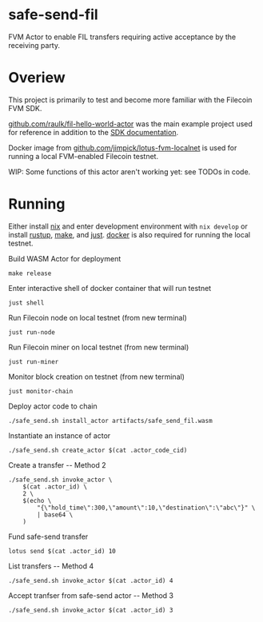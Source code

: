 # safe-send-fil

FVM Actor to enable FIL transfers requiring active acceptance by the receiving party.

# Overiew

This project is primarily to test and become more familiar with the Filecoin FVM SDK.

[github.com/raulk/fil-hello-world-actor](https://github.com/raulk/fil-hello-world-actor) was the main example project used for reference in addition to the [SDK documentation](https://docs.rs/fvm_sdk/latest/fvm_sdk/sys/index.html).

Docker image from [github.com/jimpick/lotus-fvm-localnet](https://github.com/jimpick/lotus-fvm-localnet) is used for running a local FVM-enabled Filecoin testnet.

WIP: Some functions of this actor aren't working yet: see TODOs in code.

# Running

Either install [nix](https://nixos.org) and enter development environment with `nix develop` or install [rustup](https://www.rust-lang.org/tools/install), [make](https://www.gnu.org/software/make), and [just](https://github.com/casey/just). [docker](https://docs.docker.com/engine/install) is also required for running the local testnet.

Build WASM Actor for deployment

    make release

Enter interactive shell of docker container that will run testnet

    just shell

Run Filecoin node on local testnet (from new terminal)

    just run-node

Run Filecoin miner on local testnet (from new terminal)

    just run-miner

Monitor block creation on testnet (from new terminal)

    just monitor-chain

Deploy actor code to chain

    ./safe_send.sh install_actor artifacts/safe_send_fil.wasm

Instantiate an instance of actor

    ./safe_send.sh create_actor $(cat .actor_code_cid)

Create a transfer -- Method 2

    ./safe_send.sh invoke_actor \
        $(cat .actor_id) \
        2 \
        $(echo \
            "{\"hold_time\":300,\"amount\":10,\"destination\":\"abc\"}" \
            | base64 \
        )

Fund safe-send transfer

    lotus send $(cat .actor_id) 10

List transfers -- Method 4

    ./safe_send.sh invoke_actor $(cat .actor_id) 4

Accept tranfser from safe-send actor -- Method 3

    ./safe_send.sh invoke_actor $(cat .actor_id) 3
